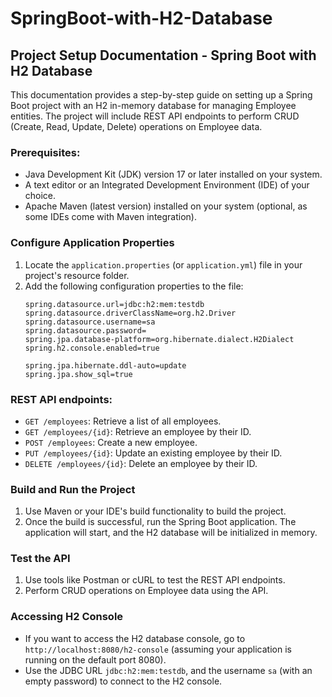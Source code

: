 # SpringBoot-with-H2-Database

## Project Setup Documentation - Spring Boot with H2 Database

This documentation provides a step-by-step guide on setting up a Spring Boot project with an H2 in-memory database for managing Employee entities. The project will include REST API endpoints to perform CRUD (Create, Read, Update, Delete) operations on Employee data.

### Prerequisites:
- Java Development Kit (JDK) version 17 or later installed on your system.
- A text editor or an Integrated Development Environment (IDE) of your choice.
- Apache Maven (latest version) installed on your system (optional, as some IDEs come with Maven integration).


### Configure Application Properties
1. Locate the `application.properties` (or `application.yml`) file in your project's resource folder.
2. Add the following configuration properties to the file:
   ```
   spring.datasource.url=jdbc:h2:mem:testdb
   spring.datasource.driverClassName=org.h2.Driver
   spring.datasource.username=sa
   spring.datasource.password=
   spring.jpa.database-platform=org.hibernate.dialect.H2Dialect
   spring.h2.console.enabled=true

   spring.jpa.hibernate.ddl-auto=update
   spring.jpa.show_sql=true
   ```
###  REST API endpoints:
   - `GET /employees`: Retrieve a list of all employees.
   - `GET /employees/{id}`: Retrieve an employee by their ID.
   - `POST /employees`: Create a new employee.
   - `PUT /employees/{id}`: Update an existing employee by their ID.
   - `DELETE /employees/{id}`: Delete an employee by their ID.

###  Build and Run the Project
1. Use Maven or your IDE's build functionality to build the project.
2. Once the build is successful, run the Spring Boot application. The application will start, and the H2 database will be initialized in memory.

###  Test the API
1. Use tools like Postman or cURL to test the REST API endpoints.
2. Perform CRUD operations on Employee data using the API.

###  Accessing H2 Console
- If you want to access the H2 database console, go to `http://localhost:8080/h2-console` (assuming your application is running on the default port 8080).
- Use the JDBC URL `jdbc:h2:mem:testdb`, and the username `sa` (with an empty password) to connect to the H2 console.

